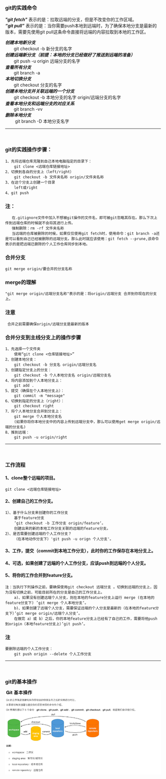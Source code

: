 ### git的实践命令  

***"git fetch"*** 表示的是：拉取远端的分支，但是不改变你的工作区域。  
***“git pull”*** 表示的是：当你需要push本地到远端时，为了确保本地分支是最新的版本，需要先使用git pull这条命令直接将远端的内容拉取到本地的工作区。   

***创建本地新分支***  
&emsp;&emsp;git checkout -b 新分支的名字   
***创建远端新分支（前提：本地的分支已经做好了推送到远端的准备）***  
&emsp;&emsp;git push -u origin 远端分支的名字  
***查看所有分支***  
&emsp;&emsp;git branch -a  
***本地切换分支***  
&emsp;&emsp;git checkout 分支的名字  
***创建本地分支并关联远端的一个分支***  
&emsp;&emsp;git checkout -b 本地分支的名字 origin/远端分支的名字  
***查看本地分支和远端分支的对应关系***  
&emsp;&emsp;git branch -vv  
***删除本地分支***  
&emsp;&emsp; git branch -D 本地分支名字

---
&nbsp;

### git的实践操作步骤：
    1、先将远端仓库克隆到自己本地电脑指定的目录下：
        git clone <远端仓库链接地址>
    2、切换到各自的分支上（left/right）
        git checkout -b 文件夹名称 origin/文件夹名称
    3、在这个分支上创建一个目录
        left或right
    4、git push

### 注：
       在.gitignore文件中加入不想被git操作的文件名，即可被git忽略其存在。那么下次上传到远端仓库的时候就不会将其进行上传。  
       强制删除：rm -rf 文件夹名称 
       当远端的仓库被删除的时候，如果仅仅使用git fetch时，使用命令：git branch -a还是可以看到自己已经被删除的远端分支。那么此时就应该使用：git fetch --prune,该命令表示的是把远端已删除的个人工作仓库同步到本地。


### 合并分支
    git merge origin/要合并的分支名称

### merge的理解
    "git merge origin/远端分支名称"表示的是：将origin/远端分支 合并到你现在的分支上。


### **注意**  ###
     合并之前需要确保origin/远端分支是最新的版本    


### **合并分支到主线分支上的操作步骤** 
    1、先选择一个文件夹
        使用“git clone <仓库链接地址>”  
    2、创建本地分支：
        git checkout -b 分支名 origin/远端分支名  
    3、创建指定分支上的分支：
        git checkout -b 个人本地分支名 origin/远端分支名
    4、将内容添加到个人本地分支上：
        git add .
    5、提交（确保在个人本地分支上）：
        git commit -m "message"
    6、切换到指定的分支上（right）：
        git checkout right
    7、将个人本地分支合并到分支上：
        git merge 个人本地分支名  
        (如果你将你本地分支中的内容上传到远端分支中，那么可以使用get merge origin/远端的分支名)
    8、推到远端：
        git push -u origin/right

---
&nbsp;

### **工作流程**
#### 1、clone整个远端的项目。
    git clone <远端仓库链接地址>
#### 2、创建自己的工作分支。
    1）、基于什么分支来创建你的工作分支
        基于feature分支
        ’git checkout -b 工作分支 origin/feature‘。
        创建出来的新的本地工作分支关联的远端的feature分支。
    2）、是否需要创建远端的个人工作分支？
        （在本地动作分支下）'git push -u orign 个人分支'。
#### 3、工作，提交（commit到本地工作分支），此时你的工作保存在本地分支上。
#### 4、可选，如果创建了远端的个人工作分支，应该push到远端的个人分支。
#### 5、将你的工作合并到feature分支。
    注：当执行下列操作之前，要确保使用git checkout 远端分支 。切换到远端的分支上，因为没有切换之前，可能目前所在的分支是自己的工作分支上。
        a)、如果没有创建远端个人分支，则在本地的feature分支上运行 merge (在本地的feature分支下) ’git merge 个人本地分支‘。
        b)、如果创建了远端个人分支，需要保证远端的个人分支是最新的（在本地的feature分支下）’git merge origin/远端个人分支‘。
        在做完 a）或 b）之后，你的本地feature分支上已经有了自己的工作，需要将他push到origin（本地feature分支上）’git push‘。
### **注**
    要删除远端的个人工作分支：  
        git push origin --delete 个人工作分支

---
&nbsp;

### **git的基本操作**
![](../img/git的基本操作.png)